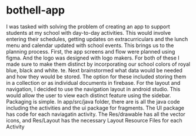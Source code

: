 # bothell-app
I was tasked with solving the problem of creating an app to support students at my school with day-to-day activities. This would involve entering their schedules, getting updates on extracurriculars and the lunch menu and calendar updated with school events. This brings us to the planning process. First, the app screens and flow were planned using figma. And the logo was designed with logo makers. For both of these I made sure to make them distinct by incorporating our school colors of royal blue, black and white. te. Next brainstormed what data would be needed and how they would be stored. The option for these included storing them in a collection or as individual documents in firebase. For the layout and navigation, I decided to use the navigation layout in android studio. This would allow the user to view each distinct feature using the sidebar. Packaging is simple. In app/src/java folder, there are is all the java code including the activities and the ui package for fragments. The UI package has code for each naviagatin activity. The Res/drawable has all the vector icons, and Res/Layout has the necessary Layout Resource Files for each Activity

